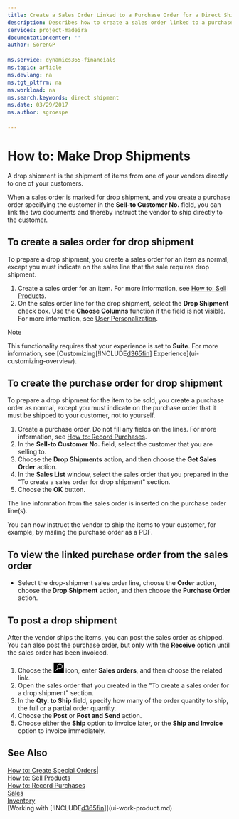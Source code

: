 ```yaml
---
title: Create a Sales Order Linked to a Purchase Order for a Direct Shipment 
description: Describes how to create a sales order linked to a purchase order to enable shipment directly from the vendor to the customer.
services: project-madeira
documentationcenter: ''
author: SorenGP

ms.service: dynamics365-financials
ms.topic: article
ms.devlang: na
ms.tgt_pltfrm: na
ms.workload: na
ms.search.keywords: direct shipment
ms.date: 03/29/2017
ms.author: sgroespe

---
```

# How to: Make Drop Shipments
A drop shipment is the shipment of items from one of your vendors directly to one of your customers.

When a sales order is marked for drop shipment, and you create a purchase order specifying the customer in the **Sell-to Customer No.** field, you can link the two documents and thereby instruct the vendor to ship directly to the customer.

## To create a sales order for drop shipment
To prepare a drop shipment, you create a sales order for an item as normal, except you must indicate on the sales line that the sale requires drop shipment.

1. Create a sales order for an item. For more information, see [How to: Sell Products](sales-how-sell-products.md).
2. On the sales order line for the drop shipment, select the **Drop Shipment** check box. Use the **Choose Columns** function if the field is not visible. For more information, see [User Personalization](ui-user-personalization.md).

> [!NOTE]  
>   This functionality requires that your experience is set to **Suite**. For more information, see [Customizing[!INCLUDE[d365fin](includes/d365fin_md.md)] Experience](ui-customizing-overview).

## To create the purchase order for drop shipment
To prepare a drop shipment for the item to be sold, you create a purchase order as normal, except you must indicate on the purchase order that it must be shipped to your customer, not to yourself.

1. Create a purchase order. Do not fill any fields on the lines. For more information, see [How to: Record Purchases](purchasing-how-record-purchases.md).
2. In the **Sell-to Customer No.** field, select the customer that you are selling to.
3. Choose the **Drop Shipments** action, and then choose the **Get Sales Order** action.
4. In the **Sales List** window, select the sales order that you prepared in the "To create a sales order for drop shipment" section.
5. Choose the **OK** button.

The line information from the sales order is inserted on the purchase order line(s).

You can now instruct the vendor to ship the items to your customer, for example, by mailing the purchase order as a PDF.     

## To view the linked purchase order from the sales order
* Select the drop-shipment sales order line, choose the **Order** action, choose the **Drop Shipment** action, and then choose the **Purchase Order** action.

## To post a drop shipment
After the vendor ships the items, you can post the sales order as shipped. You can also post the purchase order, but only with the **Receive** option until the sales order has been invoiced.

1. Choose the ![Search for Page or Report](media/ui-search/search_small.png "Search for Page or Report icon") icon, enter **Sales orders**, and then choose the related link.
2. Open the sales order that you created in the "To create a sales order for a drop shipment" section.
3. In the **Qty. to Ship** field, specify how many of the order quantity to ship, the full or a partial order quantity.
4. Choose the **Post** or **Post and Send** action.
5. Choose either the **Ship** option to invoice later, or the **Ship and Invoice** option to invoice immediately.

## See Also
[How to: Create Special Orders](sales-how-to-create-special-orders.md)|  
[How to: Sell Products](sales-how-sell-products.md)  
[How to: Record Purchases](purchasing-how-record-purchases.md)  
[Sales](sales-manage-sales.md)  
[Inventory](inventory-manage-inventory.md)  
[Working with [!INCLUDE[d365fin](includes/d365fin_md.md)]](ui-work-product.md)

